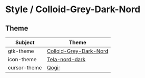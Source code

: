 

# Style / Colloid-Grey-Dark-Nord


## Theme

| Subject | Theme |
| --- | --- |
| gtk-theme | [Colloid-Grey-Dark-Nord](https://github.com/vinceliuice/Colloid-gtk-theme) |
| icon-theme | [Tela-nord-dark](https://github.com/vinceliuice/Tela-icon-theme) |
| cursor-theme | [Qogir](https://github.com/vinceliuice/Qogir-icon-theme/tree/master/src/cursors) |
